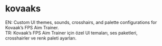 # kovaaks
EN: Custom UI themes, sounds, crosshairs, and palette configurations for Kovaak’s FPS Aim Trainer.  
TR: Kovaak’s FPS Aim Trainer için özel UI temaları, ses paketleri, crosshairler ve renk paleti ayarları.
